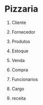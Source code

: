 Pizzaria
====

1. Cliente

2. Fornecedor

3. Produtos

3. Estoque

4. Venda

5. Compra

6. Funcionarios

7. Cargo

8. receita